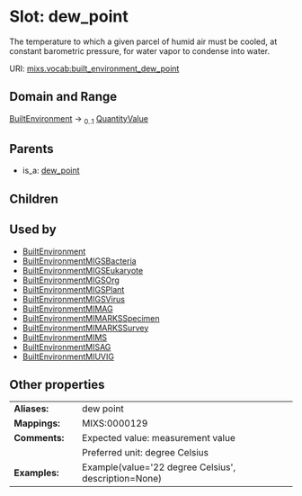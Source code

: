 
# Slot: dew_point


The temperature to which a given parcel of humid air must be cooled, at constant barometric pressure, for water vapor to condense into water.

URI: [mixs.vocab:built_environment_dew_point](https://w3id.org/mixs/vocab/built_environment_dew_point)


## Domain and Range

[BuiltEnvironment](BuiltEnvironment.md) &#8594;  <sub>0..1</sub> [QuantityValue](QuantityValue.md)

## Parents

 *  is_a: [dew_point](dew_point.md)

## Children


## Used by

 * [BuiltEnvironment](BuiltEnvironment.md)
 * [BuiltEnvironmentMIGSBacteria](BuiltEnvironmentMIGSBacteria.md)
 * [BuiltEnvironmentMIGSEukaryote](BuiltEnvironmentMIGSEukaryote.md)
 * [BuiltEnvironmentMIGSOrg](BuiltEnvironmentMIGSOrg.md)
 * [BuiltEnvironmentMIGSPlant](BuiltEnvironmentMIGSPlant.md)
 * [BuiltEnvironmentMIGSVirus](BuiltEnvironmentMIGSVirus.md)
 * [BuiltEnvironmentMIMAG](BuiltEnvironmentMIMAG.md)
 * [BuiltEnvironmentMIMARKSSpecimen](BuiltEnvironmentMIMARKSSpecimen.md)
 * [BuiltEnvironmentMIMARKSSurvey](BuiltEnvironmentMIMARKSSurvey.md)
 * [BuiltEnvironmentMIMS](BuiltEnvironmentMIMS.md)
 * [BuiltEnvironmentMISAG](BuiltEnvironmentMISAG.md)
 * [BuiltEnvironmentMIUVIG](BuiltEnvironmentMIUVIG.md)

## Other properties

|  |  |  |
| --- | --- | --- |
| **Aliases:** | | dew point |
| **Mappings:** | | MIXS:0000129 |
| **Comments:** | | Expected value: measurement value |
|  | | Preferred unit: degree Celsius |
| **Examples:** | | Example(value='22 degree Celsius', description=None) |

